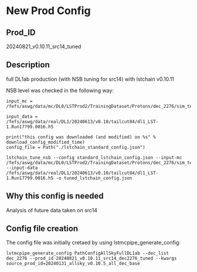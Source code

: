 
# New Prod Config

## Prod_ID

20240821_v0.10.11_src14_tuned

## Description

full DL1ab production (with NSB tuning for src14) with lstchain v0.10.11

NSB level was checked in the following way:

```
input_mc = /fefs/aswg/data/mc/DL0/LSTProd2/TrainingDataset/Protons/dec_2276/sim_telarray/node_theta_6.000_az_180.000_/output_v1.4/simtel_corsika_theta_6.000_az_180.000_run10.simtel.gz

input_data = /fefs/aswg/data/real/DL1/20240613/v0.10/tailcut84/dl1_LST-1.Run17799.0016.h5

print("this config was downloaded (and modified) on %s" % download_config_modified_time)
config_file = Path("./lstchain_standard_config.json")

lstchain_tune_nsb --config standard_lstchain_config.json --input-mc /fefs/aswg/data/mc/DL0/LSTProd2/TrainingDataset/Protons/dec_2276/sim_telarray/node_theta_6.000_az_180.000_/output_v1.4/simtel_corsika_theta_6.000_az_180.000_run10.simtel.gz --input-data /fefs/aswg/data/real/DL1/20240613/v0.10/tailcut84/dl1_LST-1.Run17799.0016.h5 -o tuned_lstchain_config.json
```

## Why this config is needed

Analysis of future data taken on src14

## Config file creation

The config file was initially cretaed by using lstmcpipe_generate_config:

```
lstmcpipe_generate_config PathConfigAllSkyFullDL1ab --dec_list dec_2276 --prod_id 20240821_v0.10.11_src14_dec2276_tuned --kwargs source_prod_id=20240131_allsky_v0.10.5_all_dec_base
```